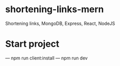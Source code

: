 # shortening-links-mern
Shortening links, MongoDB, Express, React, NodeJS
# Start project
— npm run client:install
— npm run dev
